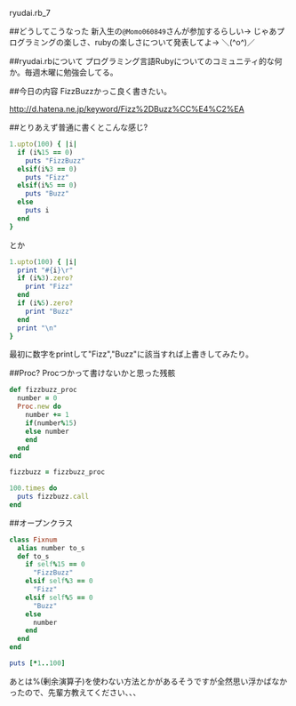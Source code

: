 ryudai.rb_7

##どうしてこうなった
新入生の`@Momo060849`さんが参加するらしい→ じゃあプログラミングの楽しさ、rubyの楽しさについて発表してよ→ ＼(^o^)／

##ryudai.rbについて
プログラミング言語Rubyについてのコミュニティ的な何か。毎週木曜に勉強会してる。

##今日の内容
FizzBuzzかっこ良く書きたい。

http://d.hatena.ne.jp/keyword/Fizz%2DBuzz%CC%E4%C2%EA

##とりあえず普通に書くとこんな感じ?
``` Ruby
1.upto(100) { |i|
  if (i%15 == 0)
    puts "FizzBuzz"
  elsif(i%3 == 0)
    puts "Fizz"
  elsif(i%5 == 0)
    puts "Buzz"
  else
    puts i
  end
}
```
とか
``` Ruby
1.upto(100) { |i|
  print "#{i}\r"
  if (i%3).zero?
    print "Fizz"
  end
  if (i%5).zero?
    print "Buzz"
  end
  print "\n"
}
```
最初に数字をprintして"Fizz","Buzz"に該当すれば上書きしてみたり。


##Proc?
Procつかって書けないかと思った残骸

``` Ruby
def fizzbuzz_proc
  number = 0
  Proc.new do
    number += 1
    if(number%15)
    else number
    end
  end
end

fizzbuzz = fizzbuzz_proc

100.times do
  puts fizzbuzz.call
end
```

##オープンクラス

``` Ruby
class Fixnum
  alias number to_s
  def to_s
    if self%15 == 0
      "FizzBuzz"
    elsif self%3 == 0
      "Fizz"
    elsif self%5 == 0
      "Buzz"
    else
      number
    end
  end
end

puts [*1..100] 
```

あとは%(剰余演算子)を使わない方法とかがあるそうですが全然思い浮かばなかったので、先輩方教えてください、、、
